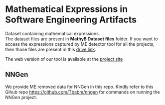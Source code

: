 # Mathematical Expressions in Software Engineering Artifacts
Dataset containing mathematical expressions.</br>
The dataset files are present in <b>MathyB Dataset files</b> folder. If you want to access the expressions captured by ME detector tool for all the projects, then those files are present in this <a href="https://drive.google.com/drive/folders/15BeaiKLpynYsgZNrJ_X0hnvFiA2H9NN-?usp=sharing" target="_blank">drive link</a>. </br>

The web version of our tool is available at the <a href="https://share.streamlit.io/mathyb/mathyb_dataset/main/MEFinder.py">project site</a>
## NNGen
 We provide ME removed data for NNGen in this repo. Kindly refer to this Gihub repo https://github.com/Tbabm/nngen for commands on running the NNGen project.
